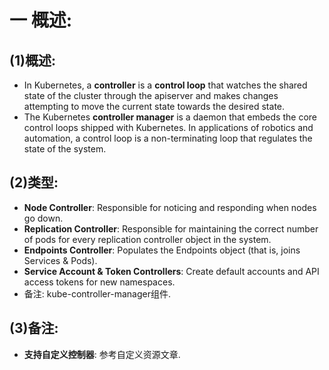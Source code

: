 # 一 概述:
## (1)概述:
- In Kubernetes, a **controller** is a **control loop** that watches the shared state of the cluster through the apiserver and makes changes attempting to move the current state towards the desired state.
- The Kubernetes **controller manager** is a daemon that embeds the core control loops shipped with Kubernetes. In applications of robotics and automation, a control loop is a non-terminating loop that regulates the state of the system.

## (2)类型:
- **Node Controller**: Responsible for noticing and responding when nodes go down.
- **Replication Controller**: Responsible for maintaining the correct number of pods for every replication controller object in the system.
- **Endpoints Controller**: Populates the Endpoints object (that is, joins Services & Pods).
- **Service Account & Token Controllers**: Create default accounts and API access tokens for new namespaces.
- 备注: kube-controller-manager组件.

## (3)备注:
- **支持自定义控制器**: 参考自定义资源文章.
